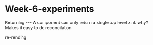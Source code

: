 # Week-6-experiments

Returning --- A component can only return a single top level xml.
why? Makes it easy to do reconcilation

re-rending
